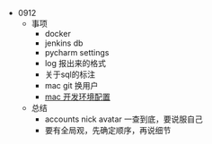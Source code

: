 - 0912
  - 事项
    - docker
    - jenkins db
    - pycharm settings
    - log 报出来的格式
    - 关于sql的标注
    - mac git 换用户
    - [mac 开发环境配置](http://www.jianshu.com/p/77a4349bf67b)
  - 总结
    - accounts nick avatar 一查到底，要说服自己
    - 要有全局观，先确定顺序，再说细节